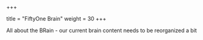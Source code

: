 +++

title = "FiftyOne Brain"
weight = 30
+++

All about the BRain  -  our current brain content needs to be reorganized a bit